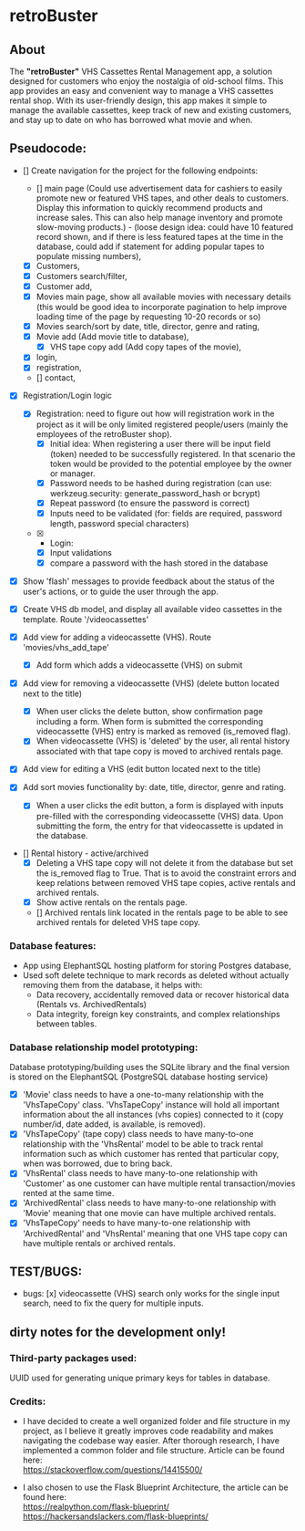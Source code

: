 # retroBuster

## About

The **"retroBuster"** VHS Cassettes Rental Management app, a solution designed for customers who enjoy the nostalgia of old-school films. This app provides an easy and convenient way to manage a VHS cassettes rental shop. With its user-friendly design, this app makes it simple to manage the available cassettes, keep track of new and existing customers, and stay up to date on who has borrowed what movie and when.

## Pseudocode:

- [] Create navigation for the project for the following endpoints:

  - [] main page (Could use advertisement data for cashiers to easily promote new or featured VHS tapes, and other deals to customers. Display this information to quickly recommend products and increase sales. This can also help manage inventory and promote slow-moving products.) - (loose design idea: could have 10 featured record shown, and if there is less featured tapes at the time in the database, could add if statement for adding popular tapes to populate missing numbers),
  - [x] Customers,
  - [x] Customers search/filter,
  - [x] Customer add,
  - [x] Movies main page, show all available movies with necessary details (this would be good idea to incorporate pagination to help improve loading time of the page by requesting 10-20 records or so)
  - [x] Movies search/sort by date, title, director, genre and rating,
  - [x] Movie add (Add movie title to database),
    - [x] VHS tape copy add (Add copy tapes of the movie),
  - [x] login,
  - [x] registration,
  - [] contact,

- [x] Registration/Login logic

  - [x] Registration: need to figure out how will registration work in the project as it will be only limited registered people/users (mainly the employees of the retroBuster shop).
    - [x] Initial idea: When registering a user there will be input field (token) needed to be successfully registered. In that scenario the token would be provided to the potential employee by the owner or manager.
    - [x] Password needs to be hashed during registration (can use: werkzeug.security: generate_password_hash or bcrypt)
    - [x] Repeat password (to ensure the password is correct)
    - [x] Inputs need to be validated (for: fields are required, password length, password special characters)
  - [x] - Login:
    - [x] Input validations
    - [x] compare a password with the hash stored in the database

- [x] Show 'flash' messages to provide feedback about the status of the user's actions, or to guide the user through the app.

- [x] Create VHS db model, and display all available video cassettes in the template. Route '/videocassettes'
- [x] Add view for adding a videocassette (VHS). Route 'movies/vhs_add_tape'
  - [x] Add form which adds a videocassette (VHS) on submit
- [x] Add view for removing a videocassette (VHS) (delete button located next to the title)
  - [x] When user clicks the delete button, show confirmation page including a form. When form is submitted the corresponding videocassette (VHS) entry is marked as removed (is_removed flag).
  - [x] When videocassette (VHS) is 'deleted' by the user, all rental history associated with that tape copy is moved to archived rentals page.
- [x] Add view for editing a VHS (edit button located next to the title)
- [x] Add sort movies functionality by: date, title, director, genre and rating.

  - [x] When a user clicks the edit button, a form is displayed with inputs pre-filled with the corresponding videocassette (VHS) data. Upon submitting the form, the entry for that videocassette is updated in the database.

- [] Rental history - active/archived
  - [x] Deleting a VHS tape copy will not delete it from the database but set the is_removed flag to True. That is to avoid the constraint errors and keep relations between removed VHS tape copies, active rentals and archived rentals.
  - [x] Show active rentals on the rentals page.
  - [] Archived rentals link located in the rentals page to be able to see archived rentals for deleted VHS tape copy.

### Database features:

- App using ElephantSQL hosting platform for storing Postgres database,
- Used soft delete technique to mark records as deleted without actually removing them from the database, it helps with:
  - Data recovery, accidentally removed data or recover historical data (Rentals vs. ArchivedRentals)
  - Data integrity, foreign key constraints, and complex relationships between tables.

### Database relationship model prototyping:

Database prototyping/building uses the SQLite library and the final version is stored on the ElephantSQL (PostgreSQL database hosting service)

- [x] 'Movie' class needs to have a one-to-many relationship with the 'VhsTapeCopy' class. 'VhsTapeCopy' instance will hold all important information about the all instances (vhs copies) connected to it (copy number/id, date added, is available, is removed).
- [x] 'VhsTapeCopy' (tape copy) class needs to have many-to-one relationship with the 'VhsRental' model to be able to track rental information such as which customer has rented that particular copy, when was borrowed, due to bring back.
- [x] 'VhsRental' class needs to have many-to-one relationship with 'Customer' as one customer can have multiple rental transaction/movies rented at the same time.
- [x] 'ArchivedRental' class needs to have many-to-one relationship with 'Movie' meaning that one movie can have multiple archived rentals.
- [x] 'VhsTapeCopy' needs to have many-to-one relationship with 'ArchivedRental' and 'VhsRental' meaning that one VHS tape copy can have multiple rentals or archived rentals.

## TEST/BUGS:

- bugs:
  [x] videocassette (VHS) search only works for the single input search, need to fix the query for multiple inputs.

## dirty notes for the development only!

### Third-party packages used:

UUID used for generating unique primary keys for tables in database.

### Credits:

- I have decided to create a well organized folder and file structure in my project, as I believe it greatly improves code readability and makes navigating the codebase way easier. After thorough research, I have implemented a common folder and file structure. Article can be found here: <br>
  https://stackoverflow.com/questions/14415500/

- I also chosen to use the Flask Blueprint Architecture, the article can be found here: <br>
  https://realpython.com/flask-blueprint/ <br>
  https://hackersandslackers.com/flask-blueprints/ <br>
